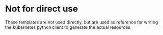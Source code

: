 # Not for direct use

These templates are not used directly, but are used as reference for writing the kubernetes python client to generate the actual resources.